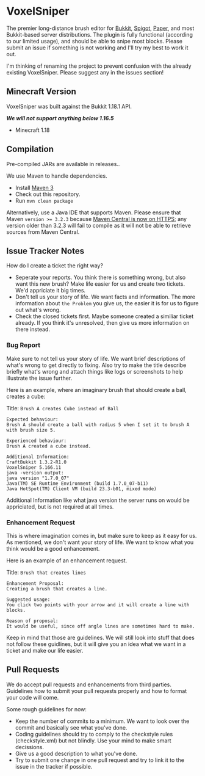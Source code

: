 
VoxelSniper
============
The premier long-distance brush editor for [Bukkit](https://bukkit.org/), [Spigot](https://www.spigotmc.org/), [Paper](https://papermc.io/), and most Bukkit-based server distributions. The plugin is fully functional (according to our limited usage), and should be able to snipe most blocks. Please submit an issue if something is not working and I'll try my best to work it out.

I'm thinking of renaming the project to prevent confusion with the already existing VoxelSniper. Please suggest any in the issues section!

Minecraft Version
------------------
VoxelSniper was built against the Bukkit 1.18.1 API.

***We will not support anything below 1.16.5***

 - Minecraft 1.18

Compilation
-----------
Pre-compiled JARs are available in releases..

We use Maven to handle dependencies.

- Install [Maven 3][Maven]
- Check out this repository.
- Run `mvn clean package`

Alternatively, use a Java IDE that supports Maven. Please ensure that Maven `version >= 3.2.3` because [Maven Central is now on HTTPS](https://blog.sonatype.com/central-repository-moving-to-https); any version older than 3.2.3 will fail to compile as it will not be able to retrieve sources from Maven Central.

Issue Tracker Notes
-------------------

How do I create a ticket the right way?

- Seperate your reports. You think there is something wrong, but also want this new brush? Make life easier for us and create two tickets. We'd appriciate it big times.
- Don't tell us your story of life. We want facts and information. The more information about `the Problem` you give us, the easier it is for us to figure out what's wrong.
- Check the closed tickets first. Maybe someone created a similiar ticket already. If you think it's unresolved, then give us more information on there instead.

### Bug Report

Make sure to not tell us your story of life. We want brief descriptions of what's wrong to get directly to fixing.
Also try to make the title describe briefly what's wrong and attach things like logs or screenshots to help illustrate the issue further.

Here is an example, where an imaginary brush that should create a ball, creates a cube:

Title: `Brush A creates Cube instead of Ball`

```
Expected behaviour:
Brush A should create a ball with radius 5 when I set it to brush A with brush size 5.

Experienced behaviour:
Brush A created a cube instead.

Additional Information:
CraftBukkit 1.3.2-R1.0
VoxelSniper 5.166.11
java -version output:
java version "1.7.0_07"
Java(TM) SE Runtime Environment (build 1.7.0_07-b11)
Java HotSpot(TM) Client VM (build 23.3-b01, mixed mode)
```

Additional Information like what java version the server runs on would be appriciated, but is not required at all times.

### Enhancement Request

This is where imagination comes in, but make sure to keep as it easy for us. As mentioned, we don't want your story of life. We want to know what you think would be a good enhancement.

Here is an example of an enhancement request.

Title: `Brush that creates lines`

```
Enhancement Proposal:
Creating a brush that creates a line.

Suggested usage:
You click two points with your arrow and it will create a line with blocks.

Reason of proposal:
It would be useful, since off angle lines are sometimes hard to make.
```

Keep in mind that those are guidelines.
We will still look into stuff that does not follow these guidlines, but it will give you an idea what we want in a ticket and make our life easier.

Pull Requests
-------------

We do accept pull requests and enhancements from third parties. Guidelines how to submit your pull requests properly and how to format your code will come.

Some rough guidelines for now:

- Keep the number of commits to a minimum. We want to look over the commit and basically see what you've done.
- Coding guidelines should try to comply to the checkstyle rules (checkstyle.xml) but not blindly. Use your mind to make smart decissions.
- Give us a good description to what you've done.
- Try to submit one change in one pull request and try to link it to the issue in the tracker if possible.

[VoxelSniperWiki]: http://voxelwiki.com/minecraft/VoxelSniper/
[JenkinsJob]: http://ci.thevoxelbox.com/job/VoxelSniper/
[Bukkit]: http://bukkit.org/
[Maven]: http://maven.apache.org/
